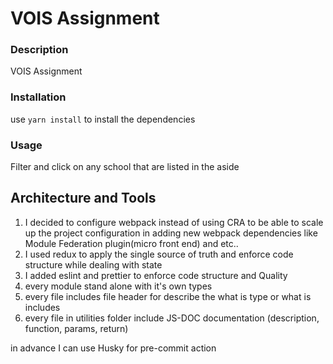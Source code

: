 # VOIS Assignment

### Description

VOIS Assignment

### Installation

use `yarn install` to install the dependencies

### Usage

Filter and click on any school that are listed in the aside

## Architecture and Tools

1. I decided to configure webpack instead of using CRA to be able to scale up the project configuration in adding new webpack dependencies like Module Federation plugin(micro front end) and etc..
2. I used redux to apply the single source of truth and enforce code structure while dealing with state
3. I added eslint and prettier to enforce code structure and Quality
4. every module stand alone with it's own types
5. every file includes file header for describe the what is type or what is includes
6. every file in utilities folder include JS-DOC documentation (description, function, params, return)

in advance I can use Husky for pre-commit action
